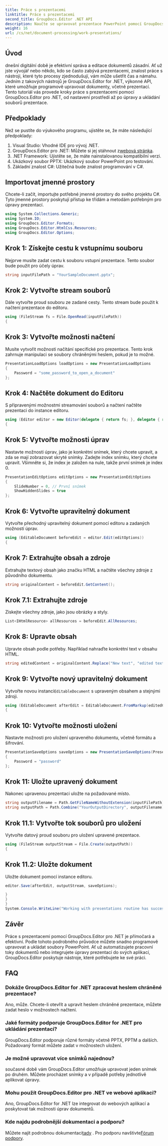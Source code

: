 ```yaml
---
title: Práce s prezentacemi
linktitle: Práce s prezentacemi
second_title: GroupDocs.Editor .NET API
description: Naučte se upravovat prezentace PowerPoint pomocí GroupDocs.Editor pro .NET. Postupujte podle tohoto podrobného průvodce a zefektivněte proces úprav dokumentů.
weight: 16
url: /cs/net/document-processing/work-presentations/
---
```

## Úvod
dnešní digitální době je efektivní správa a editace dokumentů zásadní. Ať už jste vývojář nebo někdo, kdo se často zabývá prezentacemi, znalost práce s nástroji, které tyto procesy zjednodušují, vám může ušetřit čas a námahu. Jedním z takových nástrojů je GroupDocs.Editor for .NET, výkonné API, které umožňuje programově upravovat dokumenty, včetně prezentací. Tento tutoriál vás provede kroky práce s prezentacemi pomocí GroupDocs.Editor pro .NET, od nastavení prostředí až po úpravy a ukládání souborů prezentace.
## Předpoklady
Než se pustíte do výukového programu, ujistěte se, že máte následující předpoklady:
1. Visual Studio: Vhodné IDE pro vývoj .NET.
2.  GroupDocs.Editor pro .NET: Můžete si jej stáhnout z[webová stránka](https://releases.groupdocs.com/editor/net/).
3. .NET Framework: Ujistěte se, že máte nainstalovanou kompatibilní verzi.
4. Ukázkový soubor PPTX: Ukázkový soubor PowerPoint pro testování.
5. Základní znalost C#: Užitečná bude znalost programování v C#.
## Importovat jmenné prostory
Chcete-li začít, importujte potřebné jmenné prostory do svého projektu C#. Tyto jmenné prostory poskytují přístup ke třídám a metodám potřebným pro úpravy prezentací.
```csharp
using System.Collections.Generic;
using System.IO;
using GroupDocs.Editor.Formats;
using GroupDocs.Editor.HtmlCss.Resources;
using GroupDocs.Editor.Options;
```
## Krok 1: Získejte cestu k vstupnímu souboru
Nejprve musíte zadat cestu k souboru vstupní prezentace. Tento soubor bude použit pro účely úprav.
```csharp
string inputFilePath = "YourSampleDocument.pptx";
```
## Krok 2: Vytvořte stream souborů
Dále vytvořte proud souboru ze zadané cesty. Tento stream bude použit k načtení prezentace do editoru.
```csharp
using (FileStream fs = File.OpenRead(inputFilePath))
{
```
## Krok 3: Vytvořte možnosti načtení
Musíte vytvořit možnosti načítání specifické pro prezentace. Tento krok zahrnuje manipulaci se soubory chráněnými heslem, pokud je to možné.

```csharp
PresentationLoadOptions loadOptions = new PresentationLoadOptions
{
    Password = "some_password_to_open_a_document"
};
```
## Krok 4: Načtěte dokument do Editoru
S připravenými možnostmi streamování souborů a načtení načtěte prezentaci do instance editoru.
```csharp
using (Editor editor = new Editor(delegate { return fs; }, delegate { return loadOptions; }))
{
```
## Krok 5: Vytvořte možnosti úprav
Nastavte možnosti úprav, jako je konkrétní snímek, který chcete upravit, a zda se mají zobrazovat skryté snímky.
Zadejte index snímku, který chcete upravit. Všimněte si, že index je založen na nule, takže první snímek je index 0.
```csharp
PresentationEditOptions editOptions = new PresentationEditOptions
{
    SlideNumber = 0, // První snímek
    ShowHiddenSlides = true
};
```
## Krok 6: Vytvořte upravitelný dokument
Vytvořte přechodný upravitelný dokument pomocí editoru a zadaných možností úprav.
```csharp
using (EditableDocument beforeEdit = editor.Edit(editOptions))
{
```
## Krok 7: Extrahujte obsah a zdroje
Extrahujte textový obsah jako značku HTML a načtěte všechny zdroje z původního dokumentu.
```csharp
string originalContent = beforeEdit.GetContent();
```
## Krok 7.1: Extrahujte zdroje
Získejte všechny zdroje, jako jsou obrázky a styly.
```csharp
List<IHtmlResource> allResources = beforeEdit.AllResources;
```
## Krok 8: Upravte obsah
Upravte obsah podle potřeby. Například nahraďte konkrétní text v obsahu HTML.
```csharp
string editedContent = originalContent.Replace("New text", "edited text");
```
## Krok 9: Vytvořte nový upravitelný dokument
 Vytvořte novou instanci`EditableDocument` s upraveným obsahem a stejnými zdroji.
```csharp
using (EditableDocument afterEdit = EditableDocument.FromMarkup(editedContent, allResources))
{
```
## Krok 10: Vytvořte možnosti uložení
Nastavte možnosti pro uložení upraveného dokumentu, včetně formátu a šifrování.
```csharp
PresentationSaveOptions saveOptions = new PresentationSaveOptions(PresentationFormats.Pptm)
{
    Password = "password"
};
```
## Krok 11: Uložte upravený dokument
Nakonec upravenou prezentaci uložte na požadované místo.

```csharp
string outputFilename = Path.GetFileNameWithoutExtension(inputFilePath) + "." + saveOptions.OutputFormat.Extension;
string outputPath = Path.Combine("YourOutputDirectory", outputFilename);
```
## Krok 11.1: Vytvořte tok souborů pro uložení
Vytvořte datový proud souboru pro uložení upravené prezentace.
```csharp
using (FileStream outputStream = File.Create(outputPath))
{
```
## Krok 11.2: Uložte dokument
Uložte dokument pomocí instance editoru.
```csharp
editor.Save(afterEdit, outputStream, saveOptions);
```
```csharp
}
}
}
System.Console.WriteLine("Working with presentations routine has successfully finished");
```
## Závěr
Práce s prezentacemi pomocí GroupDocs.Editor pro .NET je přímočará a efektivní. Podle tohoto podrobného průvodce můžete snadno programově upravovat a ukládat soubory PowerPoint. Ať už automatizujete pracovní toky dokumentů nebo integrujete úpravy prezentací do svých aplikací, GroupDocs.Editor poskytuje nástroje, které potřebujete ke své práci.
## FAQ
### Dokáže GroupDocs.Editor for .NET zpracovat heslem chráněné prezentace?
Ano, může. Chcete-li otevřít a upravit heslem chráněné prezentace, můžete zadat heslo v možnostech načtení.
### Jaké formáty podporuje GroupDocs.Editor for .NET pro ukládání prezentací?
GroupDocs.Editor podporuje různé formáty včetně PPTX, PPTM a dalších. Požadovaný formát můžete zadat v možnostech uložení.
### Je možné upravovat více snímků najednou?
současné době vám GroupDocs.Editor umožňuje upravovat jeden snímek po druhém. Můžete procházet snímky a v případě potřeby jednotlivě aplikovat úpravy.
### Mohu použít GroupDocs.Editor pro .NET ve webové aplikaci?
Ano, GroupDocs.Editor for .NET lze integrovat do webových aplikací a poskytovat tak možnosti úprav dokumentů.
### Kde najdu podrobnější dokumentaci a podporu?
 Můžete najít podrobnou dokumentaci[tady](https://tutorials.groupdocs.com/editor/net/) . Pro podporu navštivte[Fórum podpory](https://forum.groupdocs.com/c/editor/20).